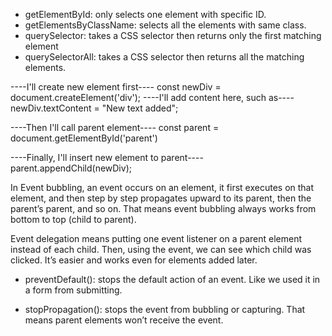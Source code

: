 <!-- Answer to Q1 -->

- getElementById: only selects one element with specific ID.
- getElementsByClassName: selects all the elements with same class.
- querySelector: takes a CSS selector then returns only the first matching element
- querySelectorAll: takes a CSS selector then returns all the matching elements.

<!-- Answer to Q2 -->

----I'll create new element first----
const newDiv = document.createElement('div');
----I'll add content here, such as----
newDiv.textContent = "New text added";

----Then I'll call parent element----
const parent = document.getElementById('parent')

----Finally, I'll insert new element to parent----
parent.appendChild(newDiv);

<!-- Answer to Q3 -->

In Event bubbling, an event occurs on an element,
it first executes on that element, and then step by step propagates upward to its parent, then the parent’s parent, and so on.
That means event bubbling always works from bottom to top (child to parent).

<!-- Answer to Q4 -->

Event delegation means putting one event listener on a parent element instead of each child. Then, using the event, we can see which child was clicked. It’s easier and works even for elements added later.

<!-- Answer to Q5 -->

- preventDefault(): stops the default action of an event. Like we used it in a form from submitting.  

- stopPropagation(): stops the event from bubbling or capturing. That means parent elements won’t receive the event.